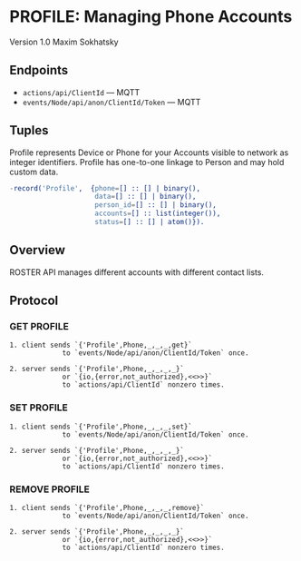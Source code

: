 PROFILE: Managing Phone Accounts
================================

Version 1.0 Maxim Sokhatsky

Endpoints
---------

* `actions/api/ClientId` — MQTT
* `events/Node/api/anon/ClientId/Token` — MQTT

Tuples
------

Profile represents Device or Phone for your Accounts visible to network as integer identifiers.
Profile has one-to-one linkage to Person and may hold custom data.

```erlang
-record('Profile',  {phone=[] :: [] | binary(),
                     data=[] :: [] | binary(),
                     person_id=[] :: [] | binary(),
                     accounts=[] :: list(integer()),
                     status=[] :: [] | atom()}).
```

Overview
--------

ROSTER API manages different accounts with different contact lists.

Protocol
--------

### GET PROFILE

```
1. client sends `{'Profile',Phone,_,_,_,get}`
             to `events/Node/api/anon/ClientId/Token` once.
```

```
2. server sends `{'Profile',Phone,_,_,_,_}`
             or `{io,{error,not_authorized},<<>>}`
             to `actions/api/ClientId` nonzero times.
```

### SET PROFILE

```
1. client sends `{'Profile',Phone,_,_,_,set}`
             to `events/Node/api/anon/ClientId/Token` once.
```

```
2. server sends `{'Profile',Phone,_,_,_,_}`
             or `{io,{error,not_authorized},<<>>}`
             to `actions/api/ClientId` nonzero times.
```

### REMOVE PROFILE

```
1. client sends `{'Profile',Phone,_,_,_,remove}`
             to `events/Node/api/anon/ClientId/Token` once.
```

```
2. server sends `{'Profile',Phone,_,_,_,_}`
             or `{io,{error,not_authorized},<<>>}`
             to `actions/api/ClientId` nonzero times.
```
